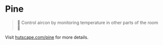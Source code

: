 # Pine

> 🌲 Control aircon by monitoring temperature in other parts of the room 🎐

Visit [hutscape.com/pine](https://hutscape.com/pine) for more details.
